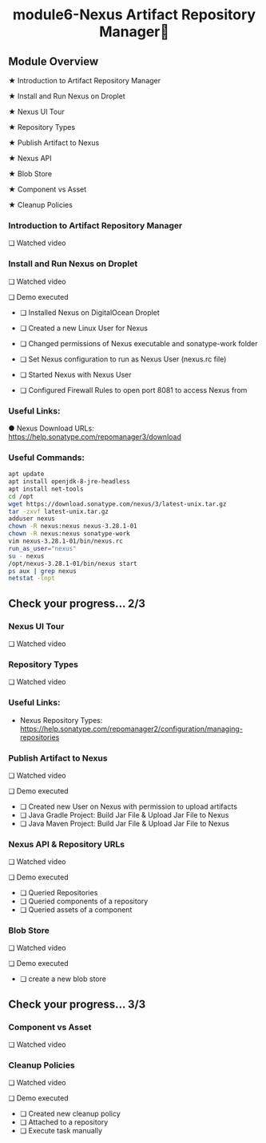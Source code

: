 <h1 align="center">module6-Nexus Artifact Repository Manager🥳</h1>


## Module Overview
★ Introduction to Artifact Repository Manager

★ Install and Run Nexus on Droplet

★ Nexus UI Tour

★ Repository Types

★ Publish Artifact to Nexus

★ Nexus API

★ Blob Store

★ Component vs Asset

★ Cleanup Policies


### Introduction to Artifact Repository Manager
❏ Watched video
### Install and Run Nexus on Droplet
❏ Watched video

❏ Demo executed

   - ❏ Installed Nexus on DigitalOcean Droplet

   - ❏ Created a new Linux User for Nexus

   - ❏ Changed permissions of Nexus executable and sonatype-work folder

   - ❏ Set Nexus configuration to run as Nexus User (nexus.rc file)

   - ❏ Started Nexus with Nexus User

   - ❏ Configured Firewall Rules to open port 8081 to access Nexus from 

### Useful Links:

● Nexus Download URLs: https://help.sonatype.com/repomanager3/download

### Useful Commands:

```bash
apt update
apt install openjdk-8-jre-headless
apt install net-tools
cd /opt
wget https://download.sonatype.com/nexus/3/latest-unix.tar.gz
tar -zxvf latest-unix.tar.gz
adduser nexus
chown -R nexus:nexus nexus-3.28.1-01
chown -R nexus:nexus sonatype-work
vim nexus-3.28.1-01/bin/nexus.rc
run_as_user="nexus"
su - nexus
/opt/nexus-3.28.1-01/bin/nexus start
ps aux | grep nexus
netstat -lnpt
```
## Check your progress... 2/3

### Nexus UI Tour
❏ Watched video
### Repository Types
❏ Watched video 
### Useful Links:
- Nexus Repository Types: 
https://help.sonatype.com/repomanager2/configuration/managing-repositories
### Publish Artifact to Nexus
❏ Watched video

❏ Demo executed
   - ❏ Created new User on Nexus with permission to upload artifacts
   - ❏ Java Gradle Project: Build Jar File & Upload Jar File to Nexus
   - ❏ Java Maven Project: Build Jar File & Upload Jar File to Nexus

### Nexus API & Repository URLs
❏ Watched video

❏ Demo executed
   - ❏ Queried Repositories
   - ❏ Queried components of a repository
   - ❏ Queried assets of a component

### Blob Store
❏ Watched video

❏ Demo executed 
   - ❏ create a new blob store

## Check your progress... 3/3
### Component vs Asset
❏ Watched video
### Cleanup Policies
❏ Watched video

❏ Demo executed
   - ❏ Created new cleanup policy
   - ❏ Attached to a repository
   - ❏ Execute task manually

